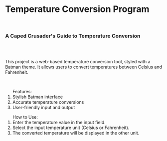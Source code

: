 <h1>Temperature Conversion Program</h1> <br>
<h3>A Caped Crusader's Guide to Temperature Conversion</h3><br><br>

<p>This project is a web-based temperature conversion tool, styled with a Batman theme. It allows users to convert temperatures between Celsius and Fahrenheit.</p><br>

<ol>Features: <br>
  <li>Stylish Batman interface</li>
  <li>Accurate temperature conversions</li>
  <li>User-friendly input and output</li>
</ol>

<ol>How to Use: <br>
  <li>Enter the temperature value in the input field.</li>
  <li>Select the input temperature unit (Celsius or Fahrenheit).</li>
  <li>The converted temperature will be displayed in the other unit.</li>
</ol>
